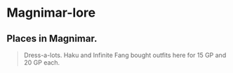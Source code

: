 # Magnimar-lore

## Places in Magnimar.

> Dress-a-lots.
> Haku and Infinite Fang bought outfits here for 15 GP and 20 GP each.